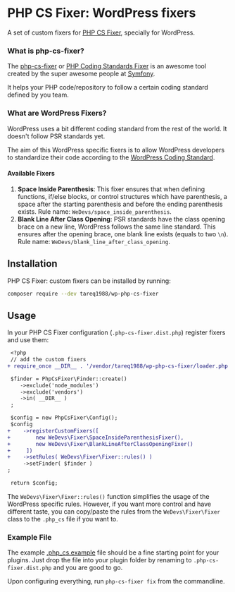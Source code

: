 # PHP CS Fixer: WordPress fixers

A set of custom fixers for [PHP CS Fixer](https://github.com/FriendsOfPHP/PHP-CS-Fixer), specially for WordPress.

### What is php-cs-fixer?

The [php-cs-fixer](https://github.com/FriendsOfPHP/PHP-CS-Fixer) or [PHP Coding Standards Fixer](https://cs.symfony.com/) is an awesome tool created by the super awesome people at [Symfony](https://symfony.com/).

It helps your PHP code/repository to follow a certain coding standard defined by you team.

### What are WordPress Fixers?

WordPress uses a bit different coding standard from the rest of the world. It doesn't follow PSR standards yet.

The aim of this WordPress specific fixers is to allow WordPress developers to standardize their code according to the [WordPress Coding Standard](https://make.wordpress.org/core/handbook/best-practices/coding-standards/php/).

#### Available Fixers

1. **Space Inside Parenthesis**: This fixer ensures that when defining functions, if/else blocks, or control structures which have parenthesis, a space after the starting parenthesis and before the ending parenthesis exists. Rule name: `WeDevs/space_inside_parenthesis`.
2. **Blank Line After Class Opening**: PSR standards have the class opening brace on a new line, WordPress follows the same line standard. This ensures after the opening brace, one blank line exists (equals to two `\n`). Rule name: `WeDevs/blank_line_after_class_opening`.

## Installation
PHP CS Fixer: custom fixers can be installed by running:

```bash
composer require --dev tareq1988/wp-php-cs-fixer
```

## Usage
In your PHP CS Fixer configuration (`.php-cs-fixer.dist.php`) register fixers and use them:

```diff
 <?php
 // add the custom fixers
+ require_once __DIR__ . '/vendor/tareq1988/wp-php-cs-fixer/loader.php';

 $finder = PhpCsFixer\Finder::create()
    ->exclude('node_modules')
    ->exclude('vendors')
    ->in( __DIR__ )
 ;

 $config = new PhpCsFixer\Config();
 $config
+    ->registerCustomFixers([
+        new WeDevs\Fixer\SpaceInsideParenthesisFixer(),
+        new WeDevs\Fixer\BlankLineAfterClassOpeningFixer()
+     ])
+    ->setRules( WeDevs\Fixer\Fixer::rules() )
     ->setFinder( $finder )
;

 return $config;
```

The `WeDevs\Fixer\Fixer::rules()` function simplifies the usage of the WordPress specific rules. However, if you want more control and have different taste, you can copy/paste the rules from the `WeDevs\Fixer\Fixer` class to the `.php_cs` file if you want to.

### Example File

The example [.php_cs.example](https://github.com/tareq1988/wp-php-cs-fixer/blob/master/.php-cs-fixer.dist.php.example) file should be a fine starting point for your plugins. Just drop the file into your plugin folder by renaming to `.php-cs-fixer.dist.php` and you are good to go.

Upon configuring everything, run `php-cs-fixer fix` from the commandline.
